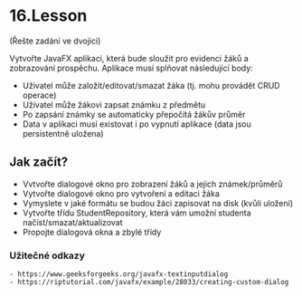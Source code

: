 # 16.Lesson

(Řešte zadání ve dvojici)

Vytvořte JavaFX aplikaci, která bude sloužit pro evidenci žáků a zobrazování prospěchu.
Aplikace musí splňovat následující body:
 - Uživatel může založit/editovat/smazat žáka (tj. mohu provádět CRUD operace)
 - Uživatel může žákovi zapsat známku z předmětu
 - Po zapsání známky se automaticky přepočítá žákův průměr
 - Data v aplikaci musí existovat i po vypnutí aplikace (data jsou persistentně uložena)
 

## Jak začít?
 - Vvtvořte dialogové okno pro zobrazení žáků a jejich známek/průměrů
 - Vytvořte dialogové okno pro vytvoření a editaci žáka
 - Vymyslete v jaké formátu se budou žáci zapisovat na disk (kvůli uložení)
 - Vytvořte třídu StudentRepository, která vám umožní studenta načíst/smazat/aktualizovat
 - Propojte dialogová okna a zbylé třídy

### Užitečné odkazy
    - https://www.geeksforgeeks.org/javafx-textinputdialog
    - https://riptutorial.com/javafx/example/28033/creating-custom-dialog
